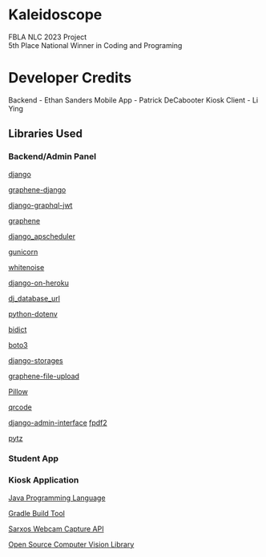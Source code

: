 # Kaleidoscope
FBLA NLC 2023 Project<br>
5th Place National Winner in Coding and Programing

# Developer Credits
Backend - Ethan Sanders
Mobile App - Patrick DeCabooter
Kiosk Client - Li Ying

## Libraries Used
### Backend/Admin Panel
[django](https://pypi.org/project/django/)

[graphene-django](https://pypi.org/project/graphene-django/)

[django-graphql-jwt](https://pypi.org/project/django-graphql-jwt/)

[graphene](https://pypi.org/project/graphene/)

[django_apscheduler](https://pypi.org/project/django_apscheduler/)

[gunicorn](https://pypi.org/project/gunicorn/)

[whitenoise](https://pypi.org/project/whitenoise/)

[django-on-heroku](https://pypi.org/project/django-on-heroku/)

[dj_database_url](https://pypi.org/project/dj_database_url/)

[python-dotenv](https://pypi.org/project/python-dotenv/)

[bidict](https://pypi.org/project/bidict/)

[boto3](https://pypi.org/project/boto3/)

[django-storages](https://pypi.org/project/django-storages)

[graphene-file-upload](https://pypi.org/project/graphene-file-upload)

[Pillow](https://pypi.org/project/Pillow/)

[qrcode](https://pypi.org/project/qrcode/)

[django-admin-interface](https://pypi.org/project/django-admin-interface/)
[fpdf2](https://pypi.org/project/fpdf2/)

[pytz](https://pypi.org/project/pytz/)
### Student App
### Kiosk Application
[Java Programming Language](https://www.java.com/en/)

[Gradle Build Tool](https://gradle.org/)

[Sarxos Webcam Capture API](https://github.com/sarxos/webcam-capture/)

[Open Source Computer Vision Library](https://opencv.org/)
